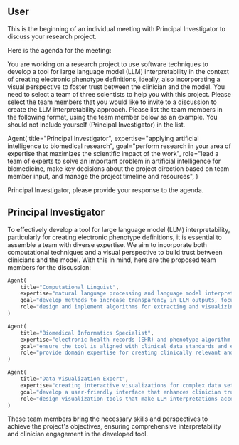 ## User

This is the beginning of an individual meeting with Principal Investigator to discuss your research project.

Here is the agenda for the meeting:

You are working on a research project to use software techniques to develop a tool for large language model (LLM) interpretability in the context of creating electronic phenotype definitions, ideally, also incorporating a visual perspective to foster trust between the clinician and the model. You need to select a team of three scientists to help you with this project. Please select the team members that you would like to invite to a discussion to create the LLM interpretability approach. Please list the team members in the following format, using the team member below as an example. You should not include yourself (Principal Investigator) in the list.

Agent(
    title="Principal Investigator",
    expertise="applying artificial intelligence to biomedical research",
    goal="perform research in your area of expertise that maximizes the scientific impact of the work",
    role="lead a team of experts to solve an important problem in artificial intelligence for biomedicine, make key decisions about the project direction based on team member input, and manage the project timeline and resources",
)


Principal Investigator, please provide your response to the agenda.

## Principal Investigator

To effectively develop a tool for large language model (LLM) interpretability, particularly for creating electronic phenotype definitions, it is essential to assemble a team with diverse expertise. We aim to incorporate both computational techniques and a visual perspective to build trust between clinicians and the model. With this in mind, here are the proposed team members for the discussion:

```python
Agent(
    title="Computational Linguist",
    expertise="natural language processing and language model interpretability",
    goal="develop methods to increase transparency in LLM outputs, focusing on phenotype definitions",
    role="design and implement algorithms for extracting and visualizing linguistic patterns from LLMs",
)

Agent(
    title="Biomedical Informatics Specialist",
    expertise="electronic health records (EHR) and phenotype algorithm development",
    goal="ensure the tool is aligned with clinical data standards and effectively integrates phenotype definitions",
    role="provide domain expertise for creating clinically relevant and accurate phenotype models",
)

Agent(
    title="Data Visualization Expert",
    expertise="creating interactive visualizations for complex data sets",
    goal="develop a user-friendly interface that enhances clinician trust by visually explaining LLM outputs",
    role="design visualization tools that make LLM interpretations accessible and intuitive for clinical users",
)
```

These team members bring the necessary skills and perspectives to achieve the project's objectives, ensuring comprehensive interpretability and clinician engagement in the developed tool.

